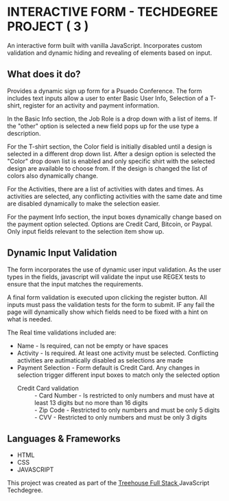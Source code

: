 # INTERACTIVE FORM - TECHDEGREE PROJECT ( 3 )

An interactive form built with vanilla JavaScript. Incorporates custom validation and dynamic hiding and revealing of elements based on input.

## What does it do?

Provides a dynamic sign up form for a Psuedo Conference. The form includes text inputs allow a user to enter Basic User Info, Selection of a T-shirt, register for an activity and payment information.

In the Basic Info section, the Job Role is a drop down with a list of items. If the "other" option is selected a new field pops up for the use type a description.

For the T-shirt section, the Color field is initially disabled until a design is selected in a different drop down list. After a design option is selected the "Color" drop down list is enabled and only specific shirt with the selected design are available to choose from. If the design is changed the list of colors also dynamically change.

For the Activities, there are a list of activities with dates and times. As activities are selected, any conflicting activities with the same date and time are disabled dynamically to make the selection easier.

For the payment Info section, the input boxes dynamically change based on the payment option selected. Options are Credit Card, Bitcoin, or Paypal. Only input fields relevant to the selection item show up.

## Dynamic Input Validation

The form incorporates the use of dynamic user input validation. As the user types in the fields, javascript will validate the input use REGEX tests to ensure that the input matches the requirements.

A final form validation is executed upon clicking the register button. All inputs must pass the validation tests for the form to submit. IF any fail the page will dynamically show which fields need to be fixed with a hint on what is needed.

The Real time validations included are:

<ul> 
  <li>Name - Is required, can not be empty or have spaces</li>
  <li>Activity - Is required. At least one activity must be selected. Conflicting activities are autimatically disabled as selections are made</li>
  <li>Payment Selection - Form default is Credit Card. Any changes in selection trigger different input boxes to match only the selected option </li>
<dl>
  <dt>Credit Card validation</dt> 
    <dd>- Card Number - Is restricted to only numbers and must have at least 13 digits but no more than 16 digits </dd>
    <dd>- Zip Code - Restricted to only numbers and must be only 5 digits</dd>
    <dd>- CVV - Restricted to only numbers and must be only 3 digits </dd>
</dl> 
</ul>

## Languages & Frameworks

<ul>
  <li>HTML</li>
  <li>CSS</li>
  <li>JAVASCRIPT</li>
</ul>

<hl/>
This project was created as part of the <a href="https://teamtreehouse.com/techdegree/full-stack-javascript">Treehouse Full Stack </a>JavaScript Techdegree.
